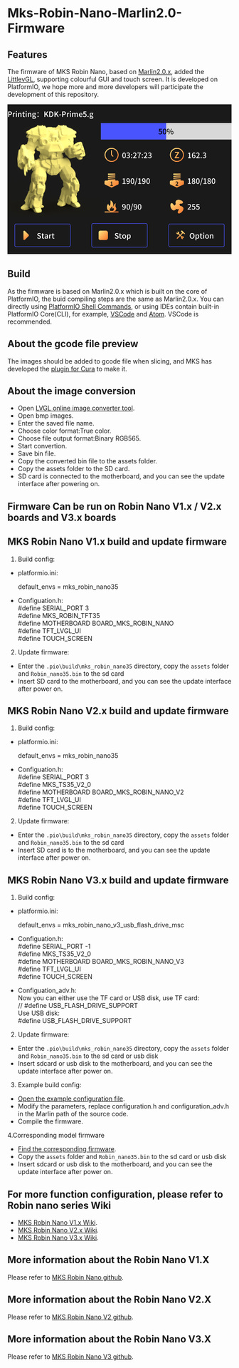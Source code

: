 # Mks-Robin-Nano-Marlin2.0-Firmware
## Features
The firmware of MKS Robin Nano, based on [Marlin2.0.x](https://github.com/MarlinFirmware/Marlin), added the [LittlevGL](https://github.com/littlevgl/lvgl), supporting colourful GUI and touch screen. It is developed on PlatformIO, we hope more and more developers will participate the development of this repository.

![](https://github.com/makerbase-mks/Mks-Robin-Nano-Marlin2.0-Firmware/blob/master/Images/MKS_Robin_Nano_printing.png)

## Build
As the firmware is based on Marlin2.0.x which is built on the core of PlatformIO, the buid compiling steps are the same as Marlin2.0.x. You can directly using [PlatformIO Shell Commands](https://docs.platformio.org/en/latest/core/installation.html#piocore-install-shell-commands), or using IDEs contain built-in PlatformIO Core(CLI), for example, [VSCode](https://docs.platformio.org/en/latest/integration/ide/vscode.html#ide-vscode) and [Atom](https://docs.platformio.org/en/latest/integration/ide/atom.html). VSCode is recommended.

## About the gcode file preview
The images should be added to gcode file when slicing, and MKS has developed the [plugin for Cura](https://github.com/makerbase-mks/mks-wifi-plugin) to make it.

## About the image conversion
- Open [LVGL online image converter tool](https://lvgl.io/tools/imageconverter). 
- Open bmp images.
- Enter the saved file name.
- Choose color format:True color.
- Choose file output format:Binary RGB565.
- Start convertion.
- Save bin file.
- Copy the converted bin file to the assets folder.
- Copy the assets folder to the SD card.
- SD card is connected to the motherboard, and you can see the update interface after powering on.

## Firmware Can be run on Robin Nano V1.x / V2.x boards and V3.x boards
## MKS Robin Nano V1.x build and update firmware

1. Build config:
     
- platformio.ini: 
     
     default_envs = mks_robin_nano35    
- Configuation.h:  
     #define SERIAL_PORT 3  
     #define MKS_ROBIN_TFT35  
     #define MOTHERBOARD BOARD_MKS_ROBIN_NANO  
     #define TFT_LVGL_UI  
     #define TOUCH_SCREEN  

2. Update firmware:
   
- Enter the `.pio\build\mks_robin_nano35` directory, copy the `assets` folder and `Robin_nano35.bin` to the sd card
- Insert SD card to the motherboard, and you can see the update interface after power on.   

## MKS Robin Nano V2.x build and update firmware

1. Build config:
     
- platformio.ini: 
     
     default_envs = mks_robin_nano35    
- Configuation.h:   
     #define SERIAL_PORT 3  
     #define MKS_TS35_V2_0  
     #define MOTHERBOARD BOARD_MKS_ROBIN_NANO_V2     
     #define TFT_LVGL_UI  
     #define TOUCH_SCREEN  

2. Update firmware:
   
- Enter the `.pio\build\mks_robin_nano35` directory, copy the `assets` folder and `Robin_nano35.bin` to the sd card
- Insert SD card is to the motherboard, and you can see the update interface after power on.   

## MKS Robin Nano V3.x build and update firmware

1. Build config:
     
- platformio.ini: 
     
     default_envs = mks_robin_nano_v3_usb_flash_drive_msc
- Configuation.h:   
     #define SERIAL_PORT -1  
     #define MKS_TS35_V2_0  
     #define MOTHERBOARD BOARD_MKS_ROBIN_NANO_V3     
     #define TFT_LVGL_UI  
     #define TOUCH_SCREEN

- Configuation_adv.h:    
     Now you can either use the TF card or USB disk, use TF card:   
    // #define USB_FLASH_DRIVE_SUPPORT  
    Use USB disk:  
     #define USB_FLASH_DRIVE_SUPPORT  

2. Update firmware:
   
- Enter the `.pio\build\mks_robin_nano35` directory, copy the `assets` folder and `Robin_nano35.bin` to the sd card or usb disk
- Insert sdcard or usb disk to the motherboard, and you can see the update interface after power on.  

3. Example build config:

- [Open the example configuration file](https://github.com/makerbase-mks/Mks-Robin-Nano-Marlin2.0-Firmware/tree/master/config/MKS%20Robin%20nano%20v3.0).
- Modify the parameters, replace configuration.h and configuration_adv.h in the Marlin path of the source code.
- Compile the firmware.

4.Corresponding model firmware

- [Find the corresponding firmware](https://github.com/makerbase-mks/MKS-Robin-Nano-V3.X/tree/main/firmware/Marlin-bugfix2.0.x-MKS-2.1.2). 
- Copy the `assets` folder and `Robin_nano35.bin` to the sd card or usb disk
- Insert sdcard or usb disk to the motherboard, and you can see the update interface after power on.

## For more function configuration, please refer to Robin nano series Wiki
- [MKS Robin Nano V1.x Wiki](https://github.com/makerbase-mks/MKS-Robin-Nano-V1.X/wiki). 
- [MKS Robin Nano V2.x Wiki](https://github.com/makerbase-mks/MKS-Robin-Nano-V2.X/wiki). 
- [MKS Robin Nano V3.x Wiki](https://github.com/makerbase-mks/MKS-Robin-Nano-V3.X/wiki).

## More information about the Robin Nano V1.X
Please refer to [MKS Robin Nano github](https://github.com/makerbase-mks/MKS-Robin-Nano-V1.X).

##  More information about the Robin Nano V2.X
Please refer to [MKS Robin Nano V2 github](https://github.com/makerbase-mks/MKS-Robin-Nano-V2).

##  More information about the Robin Nano V3.X
Please refer to [MKS Robin Nano V3 github](https://github.com/makerbase-mks/MKS-Robin-Nano-V3.X).

